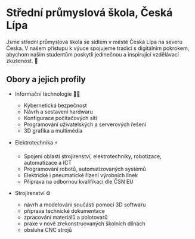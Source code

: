 
# Střední průmyslová škola, Česká Lípa
Jsme střední průmyslová škola se sídlem v městě Česká Lípa na severu Česka.
V našem přístupu k výuce spojujeme tradici s digitálním pokrokem, abychom našim studentům poskytli jedinečnou a inspirující vzdělávací zkušenost. 🚀

## Obory a jejich profily 
* Informační technologie 👨‍💻 
    * Kybernetická bezpečnost
    * Návrh a sestavení hardwaru
    * Konfigurace počítačových sítí
    * Programování uživatelských a serverových řešení
    * 3D grafika a multimédia

* Elektrotechnika ⚡
    * Spojení oblasti strojírenství, elektrotechniky, robotizace, automatizace a ICT
    * Programování robotů, automatizovaných systémů
    * Elektrické i pneumatické řízení výrobních linek
    * Příprava na odbornou kvalifikaci dle ČSN EU

* Strojírenství ⚙️
    * návrh a modelování součástí pomocí 3D softwaru
    * příprava technické dokumentace
    * zpracování materiálů a polotovarů
    * praxe v nově zrekonstruovaných školních dílnách
    * obsluha CNC strojů
